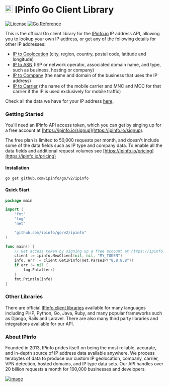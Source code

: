 # [<img src="https://ipinfo.io/static/ipinfo-small.svg" alt="IPinfo" width="24"/>](https://ipinfo.io/) IPinfo Go Client Library

[![License](http://img.shields.io/:license-apache-blue.svg)](LICENSE)
[![Go Reference](https://pkg.go.dev/badge/github.com/ipinfo/go/v2/ipinfo.svg)](https://pkg.go.dev/github.com/ipinfo/go/v2/ipinfo)

This is the official Go client library for the [IPinfo.io](https://ipinfo.io) IP address API, allowing you to lookup your own IP address, or get any of the following details for other IP addresses:

- [IP to Geolocation](https://ipinfo.io/ip-geolocation-api) (city, region, country, postal code, latitude and longitude)
- [IP to ASN](https://ipinfo.io/asn-api) (ISP or network operator, associated domain name, and type, such as business, hosting or company)
- [IP to Company](https://ipinfo.io/ip-company-api) (the name and domain of the business that uses the IP address)
- [IP to Carrier](https://ipinfo.io/ip-carrier-api) (the name of the mobile carrier and MNC and MCC for that carrier if the IP is used exclusively for mobile traffic)

Check all the data we have for your IP address [here](https://ipinfo.io/what-is-my-ip).

### Getting Started

You'll need an IPinfo API access token, which you can get by singing up for a free account at [https://ipinfo.io/signup](https://ipinfo.io/signup).

The free plan is limited to 50,000 requests per month, and doesn't include some of the data fields such as IP type and company data. To enable all the data fields and additional request volumes see [https://ipinfo.io/pricing](https://ipinfo.io/pricing)

#### Installation

```bash
go get github.com/ipinfo/go/v2/ipinfo
```

#### Quick Start

```go
package main

import (
	"fmt"
	"log"
	"net"

	"github.com/ipinfo/go/v2/ipinfo"
)

func main() {
	// Get access token by signing up a free account at https://ipinfo.io/signup
	client := ipinfo.NewClient(nil, nil, "MY_TOKEN")
	info, err := client.GetIPInfo(net.ParseIP("8.8.8.8"))
	if err != nil {
		log.Fatal(err)
	}
	fmt.Println(info)
}
```

### Other Libraries

There are official [IPinfo client libraries](https://ipinfo.io/developers/libraries) available for many languages including PHP, Python, Go, Java, Ruby, and many popular frameworks such as Django, Rails and Laravel. There are also many third party libraries and integrations available for our API.


### About IPinfo

Founded in 2013, IPinfo prides itself on being the most reliable, accurate, and in-depth source of IP address data available anywhere. We process terabytes of data to produce our custom IP geolocation, company, carrier, VPN detection, hosted domains, and IP type data sets. Our API handles over 20 billion requests a month for 100,000 businesses and developers.

[![image](https://avatars3.githubusercontent.com/u/15721521?s=128&u=7bb7dde5c4991335fb234e68a30971944abc6bf3&v=4)](https://ipinfo.io/)
